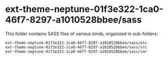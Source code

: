 # ext-theme-neptune-01f3e322-1ca0-46f7-8297-a1010528bbee/sass

This folder contains SASS files of various kinds, organized in sub-folders:

    ext-theme-neptune-01f3e322-1ca0-46f7-8297-a1010528bbee/sass/etc
    ext-theme-neptune-01f3e322-1ca0-46f7-8297-a1010528bbee/sass/src
    ext-theme-neptune-01f3e322-1ca0-46f7-8297-a1010528bbee/sass/var
